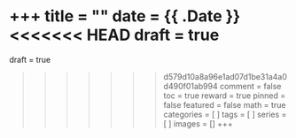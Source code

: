 +++
title = ""
date = {{ .Date }}
<<<<<<< HEAD
draft = true 
=======
draft = true
>>>>>>> d579d10a8a96e1ad07d1be31a4a0d490f01ab994
comment = false 
toc = true
reward = true
pinned = false
featured = false
math = true 
categories = [
]
tags = [
]
series = [
]
images = []
+++
